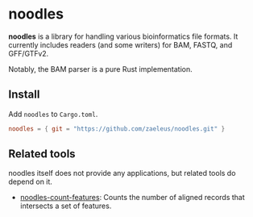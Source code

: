 # noodles

**noodles** is a library for handling various bioinformatics file formats. It
currently includes readers (and some writers) for BAM, FASTQ, and GFF/GTFv2.

Notably, the BAM parser is a pure Rust implementation.

## Install

Add `noodles` to `Cargo.toml`.

```toml
noodles = { git = "https://github.com/zaeleus/noodles.git" }
```

## Related tools

noodles itself does not provide any applications, but related tools do depend
on it.

  * [noodles-count-features](https://github.com/zaeleus/noodles-count-features):
    Counts the number of aligned records that intersects a set of features.
